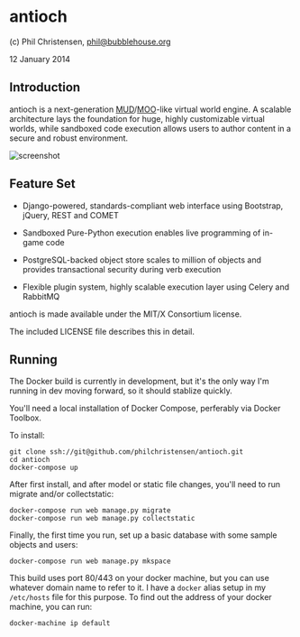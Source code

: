 antioch 
=======

(c) Phil Christensen, <phil@bubblehouse.org>

12 January 2014

Introduction
-------------

antioch is a next-generation [MUD](http://en.wikipedia.org/wiki/MUD)/[MOO](http://en.wikipedia.org/wiki/MOO)-like
virtual world engine. A scalable architecture lays the foundation for huge, highly customizable virtual worlds, while
sandboxed code execution allows users to author content in a secure and robust environment.

![screenshot](https://github.com/philchristensen/antioch/raw/master/doc/img/screenshot.png "Sample Screenshot")

Feature Set
-----------

* Django-powered, standards-compliant web interface using Bootstrap, jQuery, REST and COMET

* Sandboxed Pure-Python execution enables live programming of in-game code

* PostgreSQL-backed object store scales to million of objects and provides transactional security during verb execution

* Flexible plugin system, highly scalable execution layer using Celery and RabbitMQ


antioch is made available under the MIT/X Consortium license.

The included LICENSE file describes this in detail.

Running
--------

The Docker build is currently in development, but it's the only way I'm running in dev
moving forward, so it should stablize quickly.

You'll need a local installation of Docker Compose, perferably via Docker Toolbox.

To install:

    git clone ssh://git@github.com/philchristensen/antioch.git
    cd antioch
    docker-compose up

After first install, and after model or static file changes, you'll need to run migrate
and/or collectstatic:

    docker-compose run web manage.py migrate
    docker-compose run web manage.py collectstatic

Finally, the first time you run, set up a basic database with some sample objects and users:

    docker-compose run web manage.py mkspace

This build uses port 80/443 on your docker machine, but you can use whatever domain name
to refer to it. I have a `docker` alias setup in my `/etc/hosts` file for this purpose.
To find out the address of your docker machine, you can run:

    docker-machine ip default

